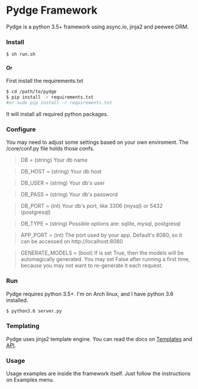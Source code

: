 # Pydge Framework

Pydge is a python 3.5+ framework using async.io, jinja2 and peewee ORM.

### Install

```sh
$ sh run.sh
```

#### Or

First install the requirements.txt

```sh
$ cd /path/to/pydge
$ pip install -r requirements.txt
#or sudo pip install -r requirements.txt
```
It will install all required python packages.

### Configure

You may need to adjust some settings based on your own enviroment. The /core/conf.py file holds those confs.

> DB = (string) Your db name

> DB_HOST = (string) Your db host

> DB_USER = (string) Your db's user

> DB_PASS = (string) Your db's password

> DB_PORT = (int) Your db's port, like 3306 (mysql) or 5432 (postgresql)

> DB_TYPE = (string) Possible options are: sqlite, mysql, postgresql

> APP_PORT = (int) The port used by your app. Default's 8080, so it can be accessed on http://localhost:8080

> GENERATE_MODELS = (bool) If is set True, then the models will be automagically generated. You may set False after running a first time, because you may not want to re-generate it each request.

### Run
Pydge requires python 3.5+. I'm on Arch linux, and I have python 3.6 installed.

```sh
$ python3.6 server.py
```

### Templating
Pydge uses jinja2 template engine. You can read the docs on [Templates](http://jinja.pocoo.org/docs/2.9/templates/) and [API](http://jinja.pocoo.org/docs/2.9/api/).

### Usage
Usage examples are inside the framework itself. Just follow the instructions on Examples menu.
